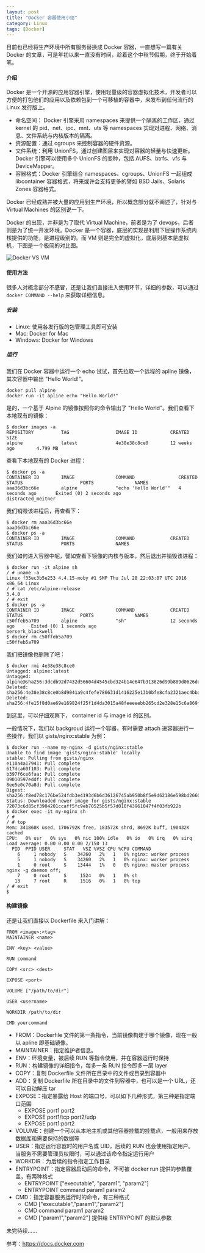 ```yaml
---
layout: post
title: "Docker 容器使用小结"
category: Linux
tags: [Docker]
---
```


目前也已经将生产环境中所有服务替换成 Docker 容器，一直想写一篇有关 Docker 的文章，可是年初以来一直没有时间，趁着这个中秋节假期，终于开始着笔。

#### 介绍

Docker 是一个开源的应用容器引擎，使用轻量级的容器虚拟化技术，开发者可以方便的打包他们的应用以及依赖包到一个可移植的容器中，来发布到任何流行的 Linux 发行版上。

- 命名空间： Docker 引擎采用 namespaces 来提供一个隔离的工作区，通过 kernel 的 pid、net、ipc、mnt、uts 等 namespaces 实现对进程、网络、消息、文件系统与内核版本的隔离。
- 资源配置：通过 cgroups 来控制容器的硬件资源。
- 文件系统：利用 UnionFS，通过创建图层来实现对容器的轻量与快速更新。Docker 引擎可以使用多个 UnionFS 的变种，包括 AUFS、btrfs、vfs 与 DeviceMapper。
- 容器格式：Docker 引擎结合 namespaces、cgroups、UnionFS 一起组成 libcontainer 容器格式，将来或许会支持更多的譬如 BSD Jails、Solaris Zones 容器格式。

Docker 已经成熟并被大量的应用到生产环境，所以概念部分就不阐述了，针对与 Virtual Machines 的区别说一下。

<!-- more -->

Docker 的出现，并非是为了取代 Virtual Machine，前者是为了 devops，后者则是为了统一开发环境。Docker 是一个容器，底层的实现是利用下层操作系统内核提供的功能，是进程级别的。而 VM 则是完全的虚拟化，底层则基本是虚拟机，下图是一个极简的对比图。

![Docker VS VM](https://cdn.09hd.com/images/2010/09/docker-vs-vm.png)

#### 使用方法

很多人对概念部分不感冒，还是让我们直接进入使用环节，详细的参数，可以通过 `docker COMMAND --help` 来获取详细信息。

##### 安装

- Linux: 使用各发行版的包管理工具即可安装
- Mac: Docker for Mac
- Windows: Docker for Windows

##### 运行

我们在 Docker 容器中运行一个 echo 试试，首先拉取一个远程的 apline 镜像，其次容器中输出 "Hello World!"。

    docker pull alpine
    docker run -it apline echo "Hello World!"

是的，一个基于 Alpine 的镜像按照你的命令输出了 "Hello World"。我们查看下本地现有的镜像：

    $ docker images -a
    REPOSITORY          TAG                 IMAGE ID            CREATED             SIZE
    alpine              latest              4e38e38c8ce0        12 weeks ago        4.799 MB

查看下本地现有的 Docker 进程：

    $ docker ps -a
    CONTAINER ID        IMAGE               COMMAND                CREATED             STATUS                     PORTS               NAMES
    aaa36d3bc66e        alpine              "echo 'Hello World'"   4 seconds ago       Exited (0) 2 seconds ago                       distracted_meitner

我们销毁该进程后，再查看下：

    $ docker rm aaa36d3bc66e
    aaa36d3bc66e
    $ docker ps -a
    CONTAINER ID        IMAGE               COMMAND             CREATED             STATUS              PORTS               NAMES

我们如何进入容器中呢，譬如查看下镜像的内核与版本，然后退出并销毁该进程：

    $ docker run -it alpine sh
    / # uname -a
    Linux f35ec3b5e253 4.4.15-moby #1 SMP Thu Jul 28 22:03:07 UTC 2016 x86_64 Linux
    / # cat /etc/alpine-release 
    3.4.0
    / # exit
    $ docker ps -a
    CONTAINER ID        IMAGE               COMMAND             CREATED             STATUS                     PORTS               NAMES
    c50ffeb5a709        alpine              "sh"                12 seconds ago      Exited (0) 1 seconds ago                       berserk_blackwell
    $ docker rm c50ffeb5a709
    c50ffeb5a709

我们把镜像也删除了吧：

    $ docker rmi 4e38e38c8ce0
    Untagged: alpine:latest
    Untagged: alpine@sha256:3dcdb92d7432d56604d4545cbd324b14e647b313626d99b889d0626de158f73a
    Deleted: sha256:4e38e38c8ce0b8d9041a9c4fefe786631d1416225e13b0bfe8cfa2321aec4bba
    Deleted: sha256:4fe15f8d0ae69e169824f25f1d4da3015a48feeeeebb265cd2e328e15c6a869f

到这里，可以仔细观察下， container id 与 image id 的区别。

一般情况下，我们以 backgroud 运行一个容器，有时需要 attach 进容器进行一些操作，我们以 gists/nginx:stable 为例：

    $ docker run --name my-nginx -d gists/nginx:stable
    Unable to find image 'gists/nginx:stable' locally
    stable: Pulling from gists/nginx
    e110a4a17941: Pull complete 
    617dca60f103: Pull complete 
    b397f6ce6faa: Pull complete 
    09010597eddf: Pull complete 
    8ee5e0c70a8d: Pull complete 
    Digest: sha256:f8ed78c176be524fdb3e4193d6b6d36126745ab950b8f5e9d62186e598bd2660
    Status: Downloaded newer image for gists/nginx:stable
    72073c6d85cf3904201ccaff5fc9eb70525b5f57d010f43961047f4f03fb922b
    $ docker exec -it my-nginx sh
    / #
    / # top
    Mem: 341868K used, 1706792K free, 183572K shrd, 8692K buff, 190432K cached
    CPU:   0% usr   0% sys   0% nic 100% idle   0% io   0% irq   0% sirq
    Load average: 0.00 0.00 0.00 2/150 13
      PID  PPID USER     STAT   VSZ %VSZ CPU %CPU COMMAND
        6     1 nobody   S    34260   2%   1   0% nginx: worker process
        5     1 nobody   S    34260   2%   1   0% nginx: worker process
        1     0 root     S    13444   1%   0   0% nginx: master process nginx -g daemon off;
        7     0 root     S     1524   0%   1   0% sh
       13     7 root     R     1516   0%   1   0% top
    / # exit
    $

#### 构建镜像

还是让我们直接以 Dockerfile 来入门讲解：

    FROM <image>:<tag>
    MAINTAINER <name>

    ENV <key> <value>

    RUN command

    COPY <src> <dest>

    EXPOSE <port>

    VOLUME ["/path/to/dir"]

    USER <username>

    WORKDIR /path/to/dir

    CMD yourcommand

- FROM：Dockerfile 文件的第一条指令，当前镜像构建于哪个镜像，现在一般以 apline 即基础镜像。
- MAINTAINER：指定维护者信息。
- ENV：环境变量，被后续 RUN 等指令使用，并在容器运行时保持
- RUN：构建镜像的详细指令，每多一条 RUN 指令即多一层 layer
- COPY：复制 Dockerfile 文件所在目录中的文件或目录到容器中
- ADD：复制 Dockerfile 所在目录中的文件到容器中，也可以是一个 URL，还可以自动解压 tar
- EXPOSE：指定暴露给 Host 的端口号，可以如下几种形式，第三种是指定端口范围
    - EXPOSE port1 port2
    - EXPOSE port1/tcp port2/udp
    - EXPOSE port1:port2
- VOLUME：创建一个可以从本地主机或其他容器挂载的挂载点，一般用来存放数据库和需要保持的数据等
- USER：指定运行容器时的用户名或 UID，后续的 RUN 也会使用指定用户。当服务不需要管理员权限时，可以通过该命令指定运行用户
- WORKDIR：为后续的指令指定工作目录
- ENTRYPOINT：指定容器启动后的命令，不可被 docker run 提供的参数覆盖，有两种格式
    - ENTRYPOINT ["executable", "param1", "param2"]
    - ENTRYPOINT command param1 param2
- CMD：指定容器服务运行时的命令，有三种格式
    - CMD ["executable","param1","param2"]
    - CMD command param1 param2
    - CMD ["param1","param2"] 提供给 ENTRYPOINT 的默认参数

未完待续......

参考：<https://docs.docker.com>
